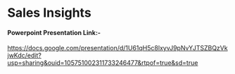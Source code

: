 # Sales Insights

#### Powerpoint Presentation Link:-
https://docs.google.com/presentation/d/1U61qH5c8lxyvJ9pNvYJTSZBQzVkjwKdc/edit?usp=sharing&ouid=105751002311733246477&rtpof=true&sd=true


